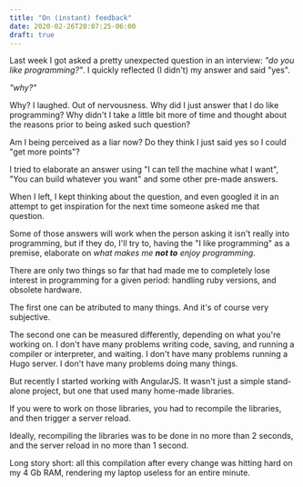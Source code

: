 ```yaml
---
title: "On (instant) feedback"
date: 2020-02-26T20:07:25-06:00
draft: true
---
```


Last week I got asked a pretty unexpected question in an interview:
_"do you like programming?"_. I quickly reflected (I didn't) my answer and
said "yes".

_"why?"_ 

Why? I laughed. Out of nervousness. Why did I just answer that I do like
programming? Why didn't I take a little bit more of time and thought about
the reasons prior to being asked such question?

Am I being perceived as a liar now? Do they think I just said yes so I could
"get more points"?

I tried to elaborate an answer using "I can tell the machine what I want",
"You can build whatever you want" and some other pre-made answers. 

When I left, I kept thinking about the question, and even googled it in an
attempt to get inspiration for the next time someone asked me that question.

Some of those answers will work when the person asking it isn't really into
programming, but if they do, I'll try to, having the "I like programming" as
a premise, elaborate on _what makes me **not to** enjoy programming_.

There are only two things so far that had made me to completely lose interest
in programming for a given period: handling ruby versions, and obsolete
hardware.

The first one can be atributed to many things. And it's of course very
subjective.

The second one can be measured differently, depending on what you're working
on. I don't have many problems writing code, saving, and running a compiler or
interpreter, and waiting. I don't have many problems running a Hugo server. 
I don't have many problems doing many things.

But recently I started working with AngularJS.
It wasn't just a simple stand-alone project, but one that used many home-made
libraries. 

If you were to work on those libraries, you had to recompile the libraries, and
then trigger a server reload.

Ideally, recompiling the libraries was to be done in no more than 2 seconds,
and the server reload in no more than 1 second.

Long story short: all this compilation after every change was hitting hard on
my 4 Gb RAM, rendering my laptop useless for an entire minute.